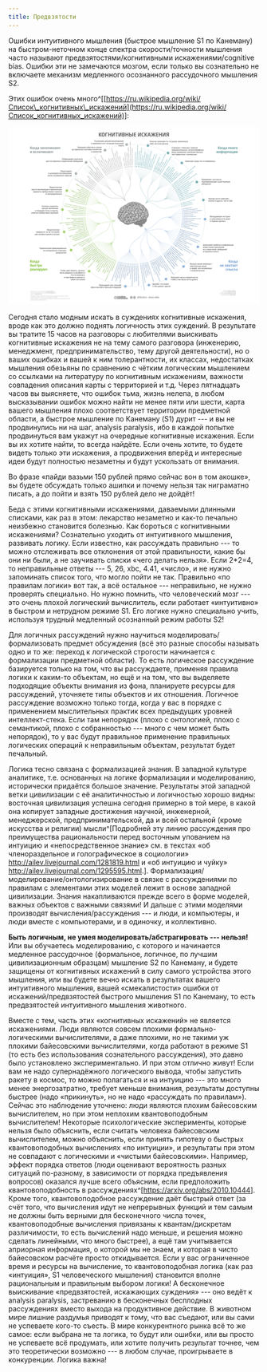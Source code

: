 ```yaml
---
title: Предвзятости
---
```


Ошибки интуитивного мышления (быстрое мышление S1 по Канеману) на
быстром-неточном конце спектра скорости/точности мышления часто называют
предвзятостями/когнитивными искажениями/cognitive bias. Ошибки эти не
замечаются мозгом, если только вы сознательно не включаете механизм
медленного осознанного рассудочного мышления S2.

Этих ошибок очень
много^[[https://ru.wikipedia.org/wiki/Список\_когнитивных\_искажений](https://ru.wikipedia.org/wiki/Список_когнитивных_искажений)]:


![](02-biases-33.png)


Сегодня стало модным искать в суждениях когнитивные искажения, вроде как
это должно поднять логичность этих суждений. В результате вы тратите 15
часов на разговоры с любителями выискивать когнитивные искажения не на
тему самого разговора (инженерию, менеджмент, предпринимательство, тему
другой деятельности), но о ваших ошибках и вашей к ним толерантности, их
классах, недостатках мышления обезьяны по сравнению с чётким логическим
мышлением со ссылками на литературу по когнитивным искажениям, важности
совпадения описания карты с территорией и т.д. Через пятнадцать часов вы
выясняете, что ошибок тьма, жизнь нелепа, в любом высказывании ошибок
можно найти не менее пяти или шести, карта вашего мышления плохо
соответствует территории предметной области, а быстрое мышление по
Канеману (S1) дурит --- и вы не продвинулись ни на шаг, analysis
paralysis, ибо в каждой попытке продвинуться вам укажут на очередные
когнитивные искажения. Если вы их хотите найти, то всегда найдёте. Если
очень хотите, то будете видеть только эти искажения, а продвижения
вперёд и интересные идеи будут полностью незаметны и будут ускользать от
внимания.

Во фразе «пайди вазьми 150 рублей прямо сейчас вон в том акошке», вы
будете обсуждать только ашипки и почему нельзя так ниграматно писать, а
до пойти и взять 150 рублей дело не дойдёт!

Беда с этими когнитивными искажениями, даваемыми длинными списками, как
раз в этом: лекарство незаметно и как-то печально неизбежно становится
болезнью. Как бороться с когнитивными искажениями? Сознательно уходить
от интуитивного мышления, развивать логику. Если известно, как
рассуждать правильно --- то можно отслеживать все отклонения от этой
правильности, какие бы они ни были, а не заучивать списки «чего делать
нельзя». Если 2\*2=4, то неправильные ответы --- 5, 26, xbc, 4.41,
«число», и не нужно запоминать список того, что могло пойти не так.
Правильно «по правилам логики» вот так, а всё остальное --- неправильно,
не нужно проверять специально. Но нужно помнить, что человеческий
мозг --- это очень плохой логический вычислитель, если работает
«интуитивно» в быстром и нетрудном режиме S1. Его логике нужно
специально учить, используя трудный медленный осознанный режим работы
S2!

Для логичных рассуждений нужно научиться моделировать/формализовать
предмет обсуждения (всё это разные способы называть одно и то же:
переход к логической строгости начинается с формализации предметной
области). То есть логическое рассуждение базируется только на том, что
вы рассуждаете, применяя правила логики к каким-то объектам, но ещё и на
том, что вы выделяете подходящие объекты внимания из фона, планируете
ресурсы для рассуждений, уточняете типы объектов и их отношения.
Логичное рассуждение возможно только тогда, когда у вас в порядке с
применением мыслительных практик всех предыдущих уровней
интеллект-стека. Если там непорядок (плохо с онтологией, плохо с
семантикой, плохо с собранностью --- много с чем может быть непорядок),
то у вас будут правильное применение правильных логических операций к
неправильным объектам, результат будет печальный.

Логика тесно связана с формализацией знания. В западной культуре
аналитике, т.е. основанных на логике формализации и моделированию,
исторически придаётся большое значение. Результаты этой западной ветки
цивилизации с её аналитичностью и логичностью хорошо видны: восточная
цивилизация успешна сегодня примерно в той мере, в какой она копирует
западные достижения научной, инженерной, менеджерской,
предпринимательской, да и всей остальной (кроме искусства и религии)
мысли^[Подробней эту линию рассуждения про преимущества
рациональности перед восточным упованием на интуицию и «непосредственное
знание» см. в текстах «об членораздельное и голографическое в
социологии» <http://ailev.livejournal.com/1281819.html> и «об интуицию и
чуйку» <http://ailev.livejournal.com/1295595.html>.].
Формализация/моделирование/онтологизирование в связке с рассуждениями по
правилам с элементами этих моделей лежит в основе западной цивилизации.
Знания накапливаются прежде всего в форме моделей, важных объектов с
важными связями! И дальше с этими моделями производят
вычисления/рассуждения --- и люди, и компьютеры, и люди вместе с
компьютерами, и в одиночку, и коллективно.

**Быть логичным, не умея моделировать/абстрагировать --- нельзя!** Или
вы обучаетесь моделированию, с которого и начинается медленное
рассудочное (формальное, логичное, по лучшим цивилизационным образцам)
мышление S2 по Канеману, и будете защищены от когнитивных искажений в
силу самого устройства этого мышления, или вы будете вечно искать в
результатах вашего интуитивного мышления, вашей «смекалистости» ошибки
от искажений/предвзятостей быстрого мышления S1 по Канеману, то есть
предвзятостей интуитивного мышления животного.

Вместе с тем, часть этих «когнитивных искажений» не является
искажениями. Люди являются совсем плохими формально-логическими
вычислителями, а даже плохими, но не такими уж плохими байесовскими
вычислителями, когда работают в режиме S1 (то есть без использования
сознательного рассуждения), это давно было установлено экспериментально.
И при этом отлично живут! Если вам не надо супернадёжного логического
вывода, чтобы запустить ракету в космос, то можно полагаться и на
интуицию --- это много менее энергозатратно, требует меньше внимания,
результаты доступны быстрее (надо «прикинуть», но не надо «рассуждать по
правилам»). Сейчас это наблюдение уточнено: люди являются плохим
байесовским вычислителем, но при этом неплохим квантовоподобным
вычислителем! Некоторые психологические эксперименты, которые нельзя
было объяснить, если считать человека байесовским вычислителем, можно
объяснить, если принять гипотезу о быстрых квантовоподобных вычислениях
«по интуиции», и результаты при этом не совпадают с логическими и
«чистыми байесовскими». Например, эффект порядка ответов (люди оценивают
вероятность разных ситуаций по-разному, в зависимости от порядка
предъявления вопросов) оказался лучше всего объясним, если предположить
квантовоподобность в
рассуждениях^[<https://arxiv.org/abs/2010.10444>].
Кроме того, квантовоподобное рассуждение даёт быстрый ответ (за счёт
того, что вычисления идут не непрерывных функций и тем самым не должны
быть верными для бесконечного числа точек, квантовоподобные вычисления
привязаны к квантам/дискретам различимости, то есть вычислений надо
меньше, и решения можно сделать линейными, что много быстрее), а ещё там
учитывается априорная информация, о которой мы не знаем, и которая в
чисто байесовском расчёте просто откидывается. Если у вас ограниченное
время и ресурсы на вычисление, то квантовоподобная логика (как раз
«интуиция», S1 человеческого мышления) становится вполне рациональным и
правильным выбором логики! А бесконечное выискивание «предвзятостей,
искажающих суждения» --- оно ведёт к analysis paralysis, застреванию в
бесконечных бесплодных рассуждениях вместо выхода на продуктивное
действие. В животном мире лишние раздумья приводят к тому, что вас
съедают, или вы сами не успеваете кого-то съесть. В мире конкурентного
рынка всё то же самое: если выбрана не та логика, то будут или ошибки,
или вы просто не успеваете всё продумать, или хотите получить результат
точнее, чем это теоретически возможно --- в любом случае, проигрываете в
конкуренции. Логика важна!
